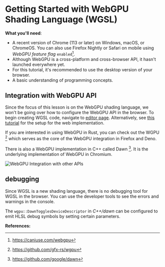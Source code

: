 # Getting Started with WebGPU Shading Language (WGSL)

**What you'll need**:

- A recent version of Chrome (113 or later) on Windows, macOS, or ChromeOS. You can also use Firefox Nightly or Safari on mobile using _WebGPU feature flag_ `enabled`[^1].
- Although WebGPU is a cross-platform and cross-browser API, it hasn't launched everywhere yet.
- For this tutorial, it's recommended to use the desktop version of your browser.
- A basic understanding of programming concepts.

## Integration with WebGPU API

Since the focus of this lesson is on the WebGPU shading language, we won't be going over how to configure the WebGPU API in the browser. To begin creating WGSL code, navigate to [editor page](/editor). Alternatively, see [this tutorial](https://developer.mozilla.org/en-US/docs/Web/API/WebGPU_API) for the setup for the web implementation.

If you are interested in using WebGPU in Rust, you can check out the WGPU [^2] which serves as the core of the WebGPU integration in Firefox and Deno.

There is also a WebGPU implementation in C++ called Dawn [^3]. It is the underlying implementation of WebGPU in Chromium.

![WebGPU Integration with other APIs](/images/webgpuChart.svg)

## debugging

Since WGSL is a new shading language, there is no debugging tool for WGSL in the browser. You can use the developer tools to see the errors and warnings in the console.

The `wgpu::DawnTogglesDeviceDescriptor` in _C++/dawn_ can be configured to emit HLSL debug symbols by setting certain parameters.

**References:**

[^1]: https://caniuse.com/webgpu
[^2]: https://github.com/gfx-rs/wgpu
[^3]: https://github.com/google/dawn
